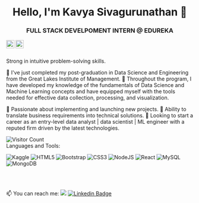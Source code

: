 <h1 align = "center">Hello, I'm Kavya Sivagurunathan 👋</h1>
<h3 align = "center">FULL STACK DEVELPOMENT INTERN @ EDUREKA</h3>

<a href="https://linkedin.com/in/(https://www.linkedin.com/in/kavya-sivagurunathan-1bb810161/)">
  <img align="left" alt="Kavya's Linkdein" width="22px" color="white" src="https://cdn.jsdelivr.net/npm/simple-icons@v3/icons/linkedin.svg" />
</a>
<a href="https://github.com/kavya-sivaguru">
  <img align="left" alt="Kavya's Github" width="22px" colour="white" src="https://cdn.jsdelivr.net/npm/simple-icons@v3/icons/github.svg" />
</a>


<br/>
<br/>

Strong in intuitive problem-solving skills. 

🌱 I've just completed my post-graduation in Data Science and Engineering from the Great Lakes Institute of Management. 
🌱 Throughout the program, I have developed my knowledge of the fundamentals of Data Science and Machine Learning concepts and have equipped myself with the tools needed for effective data collection, processing, and visualization. 

🌱 Passionate about implementing and launching new projects. 
🌱 Ability to translate business requirements into technical solutions. 
🌱 Looking to start a career as an entry-level data analyst | data scientist | ML engineer with a reputed firm driven by the latest technologies.
 
![Visitor Count](https://profile-counter.glitch.me/kavya-sivaguru/count.svg)
<br/>
Languages and Tools:

<img alt="Kaggle" src="https://img.shields.io/badge/Kaggle-035a7d?style=for-the-badge&logo=kaggle&logoColor=white"/> <img alt="HTML5" src="https://img.shields.io/badge/html5-%23E34F26.svg?style=flat-square&logo=html5&logoColor=white"/> <img alt="Bootstrap" src="https://img.shields.io/badge/bootstrap-%23563D7C.svg?style=for-the-badge&logo=bootstrap&logoColor=white"/> <img alt="CSS3" src="https://img.shields.io/badge/css3-%231572B6.svg?style=flat-square&logo=css3&logoColor=white"/> <img alt="NodeJS" src="https://img.shields.io/badge/node.js-%2343853D.svg?style=flat-square&logo=node-dot-js&logoColor=white"/> <img alt="React" src="https://img.shields.io/badge/react-%2320232a.svg?style=flat-square&logo=react&logoColor=%2361DAFB"/> <img alt="MySQL" src="https://img.shields.io/badge/mysql-%2300f.svg?style=flat-square&logo=mysql&logoColor=white"/> <img alt="MongoDB" src ="https://img.shields.io/badge/MongoDB-%234ea94b.svg?style=flat-square&logo=mongodb&logoColor=white"/>

<br/>
<br/>

📫 You can reach me:  <a href="mailto: kavya.sivaguru@gmail.com"><img src="https://img.shields.io/badge/gmail-%23DD0031.svg?&style=flat-square&logo=gmail&logoColor=white"/></a>
[![Linkedin Badge](https://img.shields.io/badge/-Kavya-blue?style=flat-square&logo=Linkedin&logoColor=white&link=https://www.linkedin.com/in/aakash--01629954/)](https://www.linkedin.com/in/kavya-sivagurunathan-1bb810161/)

<!--
**kavya-sivaguru/kavya-sivaguru** is a ✨ _special_ ✨ repository because its `README.md` (this file) appears on your GitHub profile.

Here are some ideas to get you started:

- 🔭 I’m currently working on ...
- 🌱 I’m currently learning ...
- 👯 I’m looking to collaborate on ...
- 🤔 I’m looking for help with ...
- 💬 Ask me about ...
- 📫 How to reach me: ...
- 😄 Pronouns: ...
- ⚡ Fun fact: ...
-->

